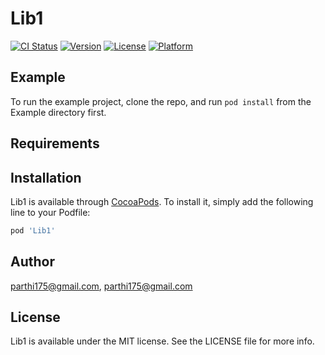 # Lib1

[![CI Status](http://img.shields.io/travis/parthi175@gmail.com/Lib1.svg?style=flat)](https://travis-ci.org/parthi175@gmail.com/Lib1)
[![Version](https://img.shields.io/cocoapods/v/Lib1.svg?style=flat)](http://cocoapods.org/pods/Lib1)
[![License](https://img.shields.io/cocoapods/l/Lib1.svg?style=flat)](http://cocoapods.org/pods/Lib1)
[![Platform](https://img.shields.io/cocoapods/p/Lib1.svg?style=flat)](http://cocoapods.org/pods/Lib1)

## Example

To run the example project, clone the repo, and run `pod install` from the Example directory first.

## Requirements

## Installation

Lib1 is available through [CocoaPods](http://cocoapods.org). To install
it, simply add the following line to your Podfile:

```ruby
pod 'Lib1'
```

## Author

parthi175@gmail.com, parthi175@gmail.com

## License

Lib1 is available under the MIT license. See the LICENSE file for more info.

